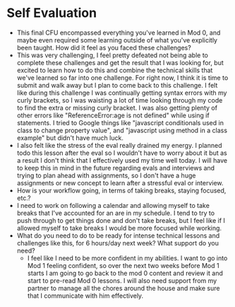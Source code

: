 # Self Evaluation

- This final CFU encompassed everything you've learned in Mod 0, and maybe even required some learning outside of what you've explicitly been taught. How did it feel as you faced these challenges?
 - This was very challenging, I feel pretty defeated not being able to complete these challenges and get the result that I was looking for, but excited to learn how to do this and combine the technical skills that we've learned so far into one challenge. For right now, I think it is time to submit and walk away but I plan to come back to this challenge. I felt like during this challenge I was continually getting syntax errors with my curly brackets, so I was waisting a lot of time looking through my code to find the extra or missing curly bracket. I was also getting plenty of other errors like "ReferenceError:age is not defined" while using if statements. I tried to Google things like "javascript conditionals used in class to change property value", and "javascript using method in a class example" but didn't have much luck.
 - I also felt like the stress of the eval really drained my energy. I planned todo this lesson after the eval so I wouldn't have to worry about it but as a result I don't think that I effectively used my time well today. I will have to keep this in mind in the future regarding evals and interviews and trying to plan ahead with assignments, so I don't have a huge assignments or new concept to learn after a stressful eval or interview.
- How is your workflow going, in terms of taking breaks, staying focused, etc.?
 - I need to work on following a calendar and allowing myself to take breaks that I've accounted for an are in my schedule. I tend to try to push through to get things done and don't take breaks, but I feel like if I allowed myself to take breaks I would be more focused while working.
- What do you need to do to be ready for intense technical lessons and challenges like this, for 6 hours/day next week? What support do you need?
  - I feel like I need to be more confident in my abilities. I want to go into Mod 1 feeling confident, so over the next two weeks before Mod 1 starts I am going to go back to the mod 0 content and review it and start to pre-read Mod 0 lessons. I will also need support from my partner to manage all the chores around the house and make sure that I communicate with him effectively.
